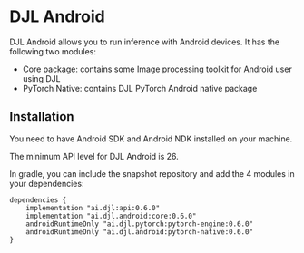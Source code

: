# DJL Android

DJL Android allows you to run inference with Android devices.
It has the following two modules:

- Core package: contains some Image processing toolkit for Android user using DJL
- PyTorch Native: contains DJL PyTorch Android native package

## Installation
You need to have Android SDK and Android NDK installed on your machine.

The minimum API level for DJL Android is 26.

In gradle, you can include the snapshot repository and add the 4 modules in your dependencies:

```
dependencies {
    implementation "ai.djl:api:0.6.0"
    implementation "ai.djl.android:core:0.6.0"
    androidRuntimeOnly "ai.djl.pytorch:pytorch-engine:0.6.0"
    androidRuntimeOnly "ai.djl.android:pytorch-native:0.6.0"
}
```

